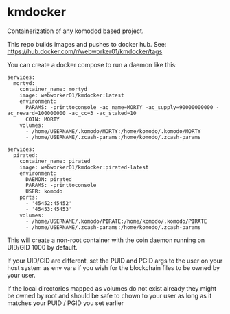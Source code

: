 # kmdocker

Containerization of any komodod based project.

This repo builds images and pushes to docker hub. See: https://hub.docker.com/r/webworker01/kmdocker/tags

You can create a docker compose to run a daemon like this:

```
services:
  mortyd:
    container_name: mortyd
    image: webworker01/kmdocker:latest
    environment:
      PARAMS: -printtoconsole -ac_name=MORTY -ac_supply=90000000000 -ac_reward=100000000 -ac_cc=3 -ac_staked=10
      COIN: MORTY
    volumes:
      - /home/USERNAME/.komodo/MORTY:/home/komodo/.komodo/MORTY
      - /home/USERNAME/.zcash-params:/home/komodo/.zcash-params
```

```
services:
  pirated:
    container_name: pirated
    image: webworker01/kmdocker:pirated-latest
    environment:
      DAEMON: pirated
      PARAMS: -printtoconsole
      USER: komodo
    ports:
      - '45452:45452'
      - '45453:45453'
    volumes:
      - /home/USERNAME/.komodo/PIRATE:/home/komodo/.komodo/PIRATE
      - /home/USERNAME/.zcash-params:/home/komodo/.zcash-params
```

This will create a non-root container with the coin daemon running on UID/GID 1000 by default.

If your UID/GID are different, set the PUID and PGID args to the user on your host system as env vars if you wish for the blockchain files to be owned by your user.

If the local directories mapped as volumes do not exist already they might be owned by root and should be safe to chown to your user as long as it matches your PUID / PGID you set earlier
